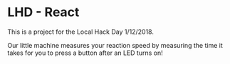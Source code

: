 # LHD - React

This is a project for the Local Hack Day 1/12/2018. 

Our little machine measures your reaction speed by measuring the time it takes for you to press a button after an LED turns on!
